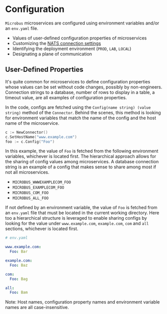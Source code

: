 # Configuration

`Microbus` microservices are configured using environment variables and/or an `env.yaml` file.

* Values of user-defined configuration properties of microservices
* Customizing the [NATS connection settings](./natsconnection.md)
* Identifying the deployment environment (`PROD`, `LAB`, `LOCAL`)
* Designating a plane of communication

## User-Defined Properties

It's quite common for microservices to define configuration properties whose values can be set without code changes, possibly by non-engineers. Connection strings to a database, number of rows to display in a table, a timeout value, are all examples of configuration properties.

In the code, configs are fetched using the `Config(name string) (value string)` method of the `Connector`. Behind the scenes, this method is looking for environment variables that match the name of the config and the host name of the microservice. 

```go
c := NewConnector()
c.SetHostName("www.example.com")
foo := c.Config("Foo")
```

In this example, the value of `Foo` is fetched from the following environment variables, whichever is located first.
The hierarchical approach allows for the sharing of config values among microservices. A database connection string is an example of a config that makes sense to share among most if not all microservices.

* `MICROBUS_WWWEXAMPLECOM_FOO`
* `MICROBUS_EXAMPLECOM_FOO`
* `MICROBUS_COM_FOO`
* `MICROBUS_ALL_FOO`

If not defined by an environment variable, the value of `Foo` is fetched from an `env.yaml` file that must be located in the current working directory. Here too a hierarchical structure is leveraged to enable sharing configs by looking for the value under `www.example.com`, `example.com`, `com` and `all` sections, whichever is located first. 

```yaml
# env.yaml

www.example.com:
  Foo: Bar

example.com:
  Foo: Baz

com:
  Foo: Bag

all:
  Foo: Bam
```

Note: Host names, configuration property names and environment variable names are all case-insensitive.
